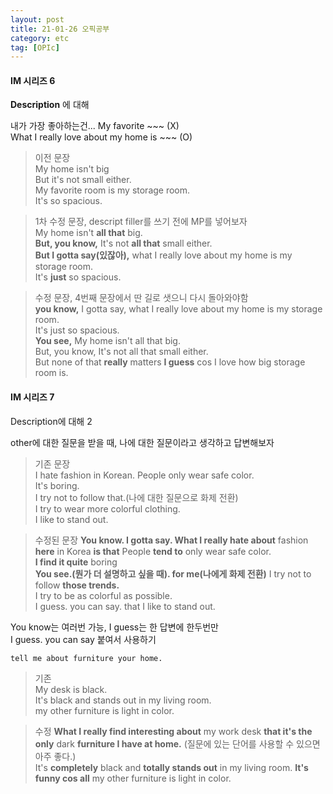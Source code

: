 ```yaml
---
layout: post
title: 21-01-26 오픽공부
category: etc
tag: [OPIc]
---
```


#### IM 시리즈 6

**Description** 에 대해  

내가 가장 좋아하는건... My favorite ~~~ (X)  
What I really love about my home is ~~~ (O)


> 이전 문장  
My home isn't big  
But it's not small either.  
My favorite room is my storage room.  
It's so spacious.  


> 1차 수정 문장, descript filler를 쓰기 전에 MP를 넣어보자    
My home isn't **all that** big.   
**But, you know,** It's not **all that** small either.  
**But I gotta say(있잖아),** what I really love about my home is my storage room.  
It's **just** so spacious.  

> 수정 문장, 4번째 문장에서 딴 길로 샛으니 다시 돌아와야함  
**you know,** I gotta say, what I really love about my home is my storage room.  
It's just so spacious.  
**You see,** My home isn't all that big.  
But, you know, It's not all that small either.  
But none of that **really** matters **I guess** cos I love how big storage room is. 


#### IM 시리즈 7  
Description에 대해 2  

other에 대한 질문을 받을 때, 나에 대한 질문이라고 생각하고 답변해보자  

> 기존 문장  
I hate fashion in Korean. People only wear safe color.  
It's boring.  
I try not to follow that.(나에 대한 질문으로 화제 전환)  
I try to wear more colorful clothing.  
I like to stand out.  

> 수정된 문장
**You know. I gotta say. What I really hate about** fashion **here** in Korea **is that** People **tend to** only wear safe color.  
**I find it quite** boring  
**You see.(뭔가 더 설명하고 싶을 때). for me(나에게 화제 전환)** I try not to follow **those trends.**  
I try to be as colorful as possible.  
I guess. you can say. that I like to stand out.  

You know는 여러번 가능, I guess는 한 답변에 한두번만  
I guess. you can say 붙여서 사용하기  

`tell me about furniture your home.`  

> 기존  
My desk is black.  
It's black and stands out in my living room.  
my other furniture is light in color.

> 수정
**What I really find interesting about** my work desk **that it's the only** dark **furniture I have at home.**  (질문에 있는 단어를 사용할 수 있으면 아주 좋다.)  
It's **completely** black and **totally stands out** in my living room.
**It's funny cos all** my other furniture is light in color.




